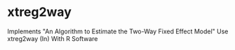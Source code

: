 # xtreg2way
Implements "An Algorithm to Estimate the Two-Way Fixed Effect Model" Use xtreg2way (In) With R Software
